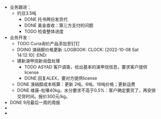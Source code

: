 - 业务跟进：
	- 约旦3.5吨
		- DONE 托书两份发货代
		- DONE 美金查收：第三方支付的问题
		- TODO 检查整体进度
- 业务开发：
	- TODO  Curia询价产品添加至钉钉
	- DOING 溴硝醇价格更新
	  :LOGBOOK:
	  CLOCK: [2022-10-08 Sat 14:12:10]
	  :END:
	- 建新溴甲烷新询盘处理
		- TODO ASYAD 客户调查，给出基本的溴甲烷信息，要求客户提供license
		- DONE 回复ALEX，要对方提供license
	- DONE 溴硝醇成本核算：更新 2吨、6吨、16吨价格；更新运费
	- DONE 维康-吡嗪40kg，水分要求不高于0.5%：客户确定要货了，再安排交货时间。报价300元/kg。
- DONE 9月最后一周的周报
-
-